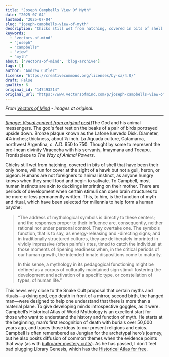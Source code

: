 ```yaml
---
title: "Joseph Campbells View Of Myth"
date: "2025-07-04"
lastmod: "2025-07-04"
slug: "joseph-campbells-view-of-myth"
description: "Chicks still wet from hatching, covered in bits of shell that have been their only home, will run for cover at the sight of a hawk but not a gull, heron, or pigeon. Humans are not foreigners to animal..."
keywords:
  - "vectors-of-mind"
  - "joseph"
  - "campbells"
  - "view"
  - "myth"
about: ['vectors-of-mind', 'blog-archive']
tags: []
author: "Andrew Cutler"
license: "https://creativecommons.org/licenses/by-sa/4.0/"
draft: False
quality: 6
original_id: "147493214"
original_url: "https://www.vectorsofmind.com/p/joseph-campbells-view-of-myth"
---
```

*From [Vectors of Mind](https://www.vectorsofmind.com/p/joseph-campbells-view-of-myth) - images at original.*

---

[*[Image: Visual content from original post]*](https://substackcdn.com/image/fetch/$s_!mMM9!,f_auto,q_auto:good,fl_progressive:steep/https%3A%2F%2Fsubstack-post-media.s3.amazonaws.com%2Fpublic%2Fimages%2Fbfe9aedb-0209-45fd-b25a-5b928584d8fb_728x945.png)The God and his animal messengers. The god's feet rest on the beaks of a pair of birds portrayed upside down. Bronze plaque known as the Lafone luevedo Disk. Diameter, 4¼ inches; thickness, about ⅛ inch. La Aguada culture, Catamarca, northwest Argentina, c. A.D. 650 to 750. Thought by some to represent the pre-Incan divinity Viracocha with his servants, Imaymana and Tocapu. Frontispiece to _The Way of Animal Powers_. 

Chicks still wet from hatching, covered in bits of shell that have been their only home, will run for cover at the sight of a hawk but not a gull, heron, or pigeon. Humans are not foreigners to animal instinct, as anyone hungry knows when they smell food and begin to salivate. To Campbell, most human instincts are akin to ducklings imprinting on their mother. There are periods of development when certain stimuli can open brain structures to be more or less permanently written. This, to him, is the function of myth and ritual, which have been selected for millennia to help form a human psyche:

> “The address of mythological symbols is directly to these centers; and the responses proper to their influence are, consequently, neither rational nor under personal control. They overtake one. The symbols function, that is to say, as energy-releasing and -directing signs; and in traditionally structured cultures, they are deliberately imprinted in vividly impressive (often painful) rites, timed to catch the individual at those moments of ripening readiness when, in the critical periods of our human growth, the intended innate dispositions come to maturity.
> 
> In this sense, a mythology in its pedagogical functioning might be defined as a corpus of culturally maintained sign stimuli fostering the development and activation of a specific type, or constellation of types, of human life.”

This hews very close to the Snake Cult proposal that certain myths and rituals—a dying god, ego death in front of a mirror, second birth, the hanged man—were designed to help one understand that there is more than a material plane. To give developing minds introspective goggles, as it were. Campbell’s Historical Atlas of World Mythology is an excellent start for those who want to understand the history and function of myth. He starts at the beginning, man’s first recognition of death with burials over 50,000 years ago, and traces those ideas to our present religions and epics. Campbell is often remembered as Jungian for the archetypal hero’s journey, but he also posits diffusion of common themes when the evidence points that way (as with [bullroarer mystery cults](https://www.vectorsofmind.com/i/145682170/summary-and-general-argument)). As he has passed, I don’t feel bad plugging Library Genesis, which has the [Historical Atlas for free](https://libgen.is/book/index.php?md5=F0E366B1408456B4A477E5DCC26114BF).
